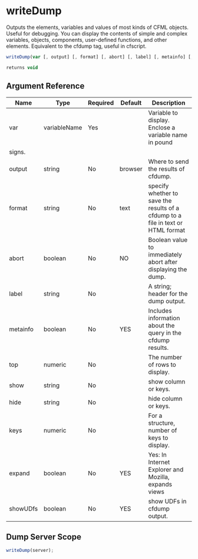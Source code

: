 # writeDump

Outputs the elements, variables and values of most kinds of CFML objects. Useful for debugging. You can display the contents of simple and complex variables, objects, components, user-defined functions, and other elements. Equivalent to the cfdump tag, useful in cfscript.

```javascript
writeDump(var [, output] [, format] [, abort] [, label] [, metainfo] [, top] [, show] [, hide] [, keys] [, expand] [, showUDFs])
```

```javascript
returns void
```

## Argument Reference

| Name | Type | Required | Default | Description |
| --- | --- | --- | --- | --- |
| var | variableName | Yes |  | Variable to display. Enclose a variable name in pound
 signs. |
| output | string | No | browser | Where to send the results of cfdump. |
| format | string | No | text | specify whether to save the results of a cfdump to a file in text or HTML format |
| abort | boolean | No | NO | Boolean value to immediately abort after displaying the dump. |
| label | string | No |  | A string; header for the dump output. |
| metainfo | boolean | No | YES | Includes information about the query in the cfdump results. |
| top | numeric | No |  | The number of rows to display. |
| show | string | No |  | show column or keys. |
| hide | string | No |  | hide column or keys. |
| keys | numeric | No |  | For a structure, number of keys to display. |
| expand | boolean | No | YES | Yes: In Internet Explorer and Mozilla, expands views |
| showUDfs | boolean | No | YES | show UDFs in cfdump output. |

## Dump Server Scope

```javascript
writeDump(server);
```
